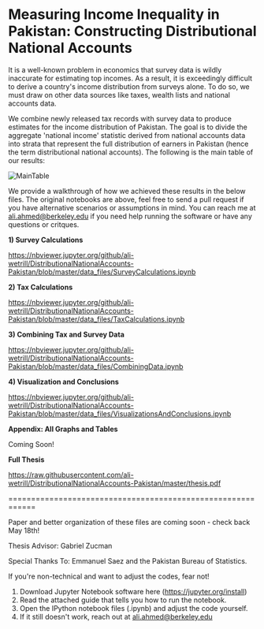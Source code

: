 # Measuring Income Inequality in Pakistan: Constructing Distributional National Accounts

It is a well-known problem in economics that survey data is wildly inaccurate for estimating top incomes. As a result, it is exceedingly difficult to derive a country's income distribution from surveys alone. To do so, we must draw on other data sources like taxes, wealth lists and national accounts data.

We combine newly released tax records with survey data to produce estimates for the income distribution of Pakistan. The goal is to divide the aggregate 'national income' statistic derived from national accounts data into strata that represent the full distribution of earners in Pakistan (hence the term distributional national accounts). The following is the main table of our results:

![MainTable](https://raw.githubusercontent.com/ali-wetrill/DistributionalNationalAccounts-Pakistan/master/mainTable.png)

We provide a walkthrough of how we achieved these results in the below files. The original notebooks are above, feel free to send a pull request if you have alternative scenarios or assumptions in mind. You can reach me at ali.ahmed@berkeley.edu if you need help running the software or have any questions or critques.

**1) Survey Calculations**

https://nbviewer.jupyter.org/github/ali-wetrill/DistributionalNationalAccounts-Pakistan/blob/master/data_files/SurveyCalculations.ipynb

**2) Tax Calculations**

https://nbviewer.jupyter.org/github/ali-wetrill/DistributionalNationalAccounts-Pakistan/blob/master/data_files/TaxCalculations.ipynb

**3) Combining Tax and Survey Data**

https://nbviewer.jupyter.org/github/ali-wetrill/DistributionalNationalAccounts-Pakistan/blob/master/data_files/CombiningData.ipynb

**4) Visualization and Conclusions**

https://nbviewer.jupyter.org/github/ali-wetrill/DistributionalNationalAccounts-Pakistan/blob/master/data_files/VisualizationsAndConclusions.ipynb

**Appendix: All Graphs and Tables**

Coming Soon!

**Full Thesis**

https://raw.githubusercontent.com/ali-wetrill/DistributionalNationalAccounts-Pakistan/master/thesis.pdf

============================================================

Paper and better organization of these files are coming soon - check back May 18th!

Thesis Advisor: Gabriel Zucman

Special Thanks To: Emmanuel Saez and the Pakistan Bureau of Statistics.

If you're non-technical and want to adjust the codes, fear not! 

1) Download Jupyter Notebook software here (https://jupyter.org/install)
2) Read the attached guide that tells you how to run the notebook.
3) Open the IPython notebook files (.ipynb) and adjust the code yourself.
4) If it still doesn't work, reach out at ali.ahmed@berkeley.edu
